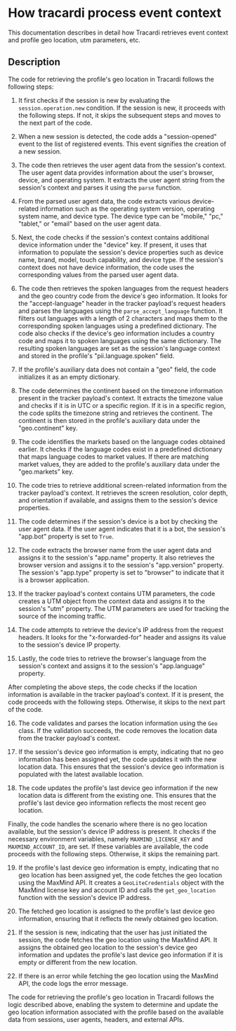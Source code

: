 # How tracardi process event context

This documentation describes in detail how Tracardi retrieves event context and profile geo location, utm parameters, etc.

## Description

The code for retrieving the profile's geo location in Tracardi follows the following steps:

1. It first checks if the session is new by evaluating the `session.operation.new` condition. If the session is
   new, it proceeds with the following steps. If not, it skips the subsequent steps and moves to the next part of the
   code.

2. When a new session is detected, the code adds a "session-opened" event to the list of registered events. This event
   signifies the creation of a new session.

3. The code then retrieves the user agent data from the session's context. The user agent data provides information
   about the user's browser, device, and operating system. It extracts the user agent string from the session's context
   and parses it using the `parse` function.

4. From the parsed user agent data, the code extracts various device-related information such as the operating system
   version, operating system name, and device type. The device type can be "mobile," "pc," "tablet," or "email" based on
   the user agent data.

5. Next, the code checks if the session's context contains additional device information under the "device" key. If
   present, it uses that information to populate the session's device properties such as device name, brand, model,
   touch capability, and device type. If the session's context does not have device information, the code uses the
   corresponding values from the parsed user agent data.

6. The code then retrieves the spoken languages from the request headers and the geo country code from the device's geo
   information. It looks for the "accept-language" header in the tracker payload's request headers and parses the
   languages using the `parse_accept_language` function. It filters out languages with a length of 2 characters and maps
   them to the corresponding spoken languages using a predefined dictionary. The code also checks if the device's geo
   information includes a country code and maps it to spoken languages using the same dictionary. The resulting spoken
   languages are set as the session's language context and stored in the profile's "pii.language.spoken" field.

7. If the profile's auxiliary data does not contain a "geo" field, the code initializes it as an empty dictionary.

8. The code determines the continent based on the timezone information present in the tracker payload's context. It
   extracts the timezone value and checks if it is in UTC or a specific region. If it is in a specific region, the code
   splits the timezone string and retrieves the continent. The continent is then stored in the profile's auxiliary data
   under the "geo.continent" key.

9. The code identifies the markets based on the language codes obtained earlier. It checks if the language codes exist
   in a predefined dictionary that maps language codes to market values. If there are matching market values, they are
   added to the profile's auxiliary data under the "geo.markets" key.

10. The code tries to retrieve additional screen-related information from the tracker payload's context. It retrieves
    the screen resolution, color depth, and orientation if available, and assigns them to the session's device
    properties.

11. The code determines if the session's device is a bot by checking the user agent data. If the user agent indicates
    that it is a bot, the session's "app.bot" property is set to `True`.

12. The code extracts the browser name from the user agent data and assigns it to the session's "app.name" property. It
    also retrieves the browser version and assigns it to the session's "app.version" property. The session's "app.type"
    property is set to "browser" to indicate that it is a browser application.

13. If the tracker payload's context contains UTM parameters, the code creates a UTM object from the context data and
    assigns it to the session's "utm" property. The UTM parameters are used for tracking the source of the incoming
    traffic.

14. The code attempts to retrieve the device's IP address from the request headers. It looks for the "x-forwarded-for"
    header and assigns its value to the session's device IP property.

15. Lastly, the code tries to retrieve the browser's language from the session's context and assigns it to the
    session's "app.language" property.

After completing the above steps, the code checks if the location information is available in the tracker payload's
context. If it is present, the code proceeds with the following steps. Otherwise, it skips to the next part of the code.

16. The code validates and parses the location information using the `Geo` class. If the validation succeeds, the code
    removes the location data from the tracker payload's context.

17. If the session's device geo information is empty, indicating that no geo information has been assigned yet, the code
    updates it with the new location data. This ensures that the session's device geo information is populated with the
    latest available location.

18. The code updates the profile's last device geo information if the new location data is different from the existing
    one. This ensures that the profile's last device geo information reflects the most recent geo location.

Finally, the code handles the scenario where there is no geo location available, but the session's device IP address is
present. It checks if the necessary environment variables, namely `MAXMIND_LICENSE_KEY` and `MAXMIND_ACCOUNT_ID`, are
set. If these variables are available, the code proceeds with the following steps. Otherwise, it skips the remaining
part.

19. If the profile's last device geo information is empty, indicating that no geo location has been assigned yet, the
    code fetches the geo location using the MaxMind API. It creates a `GeoLiteCredentials` object with the MaxMind
    license key and account ID and calls the `get_geo_location` function with the session's device IP address.

20. The fetched geo location is assigned to the profile's last device geo information, ensuring that it reflects the
    newly obtained geo location.

21. If the session is new, indicating that the user has just initiated the session, the code fetches the geo location
    using the MaxMind API. It assigns the obtained geo location to the session's device geo information and updates the
    profile's last device geo information if it is empty or different from the new location.

22. If there is an error while fetching the geo location using the MaxMind API, the code logs the error message.

The code for retrieving the profile's geo location in Tracardi follows the logic described above, enabling the system to
determine and update the geo location information associated with the profile based on the available data from sessions,
user agents, headers, and external APIs.

